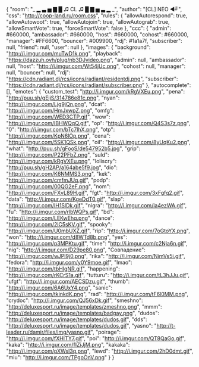 {
    "room":                     "_ ▂ ▃ ▅ ▇ █ ♫ CL ♫ █ ▇ ▅ ▃ ▂ _",
    "author":                   "[CL] NEO ◄╝",
    "css":                      "http://coop-land.ru/room.css",
    "rules": {
        "allowAutorespond": true,
        "allowAutowoot": true,
        "allowAutojoin": true,
        "allowAutograb": true,
        "allowSmartVote": true,
        "forceSmartVote": false
    },
    "ccc": {
        "admin":                #660000,
        "ambassador":           #660000,
        "host":                 #660000,
        "cohost":               #660000,
        "manager":              #FF6600,
        "bouncer":              #009900,
        "rdj":                  #1a1a7f,
        "subscriber":           null,
        "friend":               null,
        "user":                 null
    },
    "images": {
        "background":           "http://i.imgur.com/muTwD1k.png",
        "playback":             "https://dazzuh.ovh/plug/nb3DJvideo.png",
        "admin":                null,
        "ambassador":           null,
        "host":                 "http://i.imgur.com/Wt54jUc.png",
        "cohost":               null,
        "manager":              null,
        "bouncer":              null,
        "rdj":                  "https://cdn.radiant.dj/rcs/icons/radiant/residentdj.png",
        "subscriber":           "https://cdn.radiant.dj/rcs/icons/radiant/subscriber.png"
    },
    "autocomplete": [],
    "emotes": {
        "custom_test": "http://i.imgur.com/kRgVXEu.png",
        "pena": "http://puu.sh/gEijS/314786e81c.png",
        "nyan": "http://i.imgur.com/Ljg9jQn.png",
        "dcat": "http://i.imgur.com/HmJxwpZ.png",
        "omfg": "http://i.imgur.com/WED3CTP.gif",
        "wow": "http://i.imgur.com/IBHWQqQ.gif",
        "op": "http://i.imgur.com/Q4S3s7z.png",
        "0": "http://i.imgur.com/bTc7lhX.png",
        "otp": "http://i.imgur.com/KpN6lOp.png",
        "cena": "http://i.imgur.com/5SK1QSk.png",
        "oil": "http://i.imgur.com/8yUqKu2.png",
        "what": "http://puu.sh/gFooS/de547952b5.jpg",
        "grip": "http://i.imgur.com/P22PFbZ.png",
        "suld": "http://i.imgur.com/kRgVXEu.png",
        "loliscry": "http://puu.sh/gH2AP/a164abe5f9.jpg",
        "dio": "http://i.imgur.com/K6NMMS3.png",
        "kek": "http://i.imgur.com/cmfmJUq.gif",
        "podp": "http://i.imgur.com/00QG2eF.png",
        "nom": "http://i.imgur.com/FXvL89H.gif",
        "fgt": "http://i.imgur.com/3xFgfq2.gif",
        "data": "http://i.imgur.com/KgeDdT0.gif",
        "slap": "http://i.imgur.com/IH1SlDk.gif",
        "nigra": "http://i.imgur.com/la4ezWA.gif",
        "fu": "http://i.imgur.com/rlbWQPs.gif",
        "bd": "http://i.imgur.com/LEKwEhq.png",
        "dance": "http://i.imgur.com/2lC5sKV.gif",
        "spooky": "http://i.imgur.com/U0mbUXZ.gif",
        "rip": "http://i.imgur.com/7oGtoYX.png",
        "won": "http://i.imgur.com/d8WTd8b.png",
        "yes": "http://i.imgur.com/p3MPKtu.gif",
        "time": "http://i.imgur.com/c2Nja6n.gif",
        "nig": "http://i.imgur.com/D29pe80.png",
        "Совпадение": "http://i.imgur.com/wJPI9j0.png",
        "rika": "http://i.imgur.com/NimVs5i.gif",
        "fedora": "http://i.imgur.com/y0Y9moe.gif",
        "lmao": "http://i.imgur.com/tbHIgNR.gif",
        "happening": "http://i.imgur.com/rKCrS1a.gif",
        "tutturu": "http://i.imgur.com/tL3hJJu.gif",
        "ufgt": "http://i.imgur.com/AECSDzu.gif",
        "thumb": "http://i.imgur.com/6A6UxY4.png",
        "sanic": "http://i.imgur.com/tkinkdK.png",
        "rad": "http://i.imgur.com/tF6l0MM.png",
        "crydoc": "http://i.imgur.com/QJ56xDk.gif",
        "smeshno": "http://deluxesport.ru/image/templates/zmeshno.png",
        "mmm": "http://deluxesport.ru/image/templates/badgay.png",
        "dudos": "http://deluxesport.ru/image/templates/dudos.gif",
        "dds": "http://deluxesport.ru/image/templates/dudos.gif",
        "yasno": "http://t-leader.ru/damir/files/img/yasno.gif",
        "poirage": "http://i.imgur.com/fXHITY7.gif",
        "poi": "http://i.imgur.com/QT8QaGo.gif",
        "kaka": "http://i.imgur.com/fIZiJjM.png",
        "kakaka": "http://i.imgur.com/pXWsI3q.png",
        "lewd": "http://i.imgur.com/2hD0dmt.gif",
        "miu": "http://i.imgur.com/TPgoOnV.png"
    }
}
